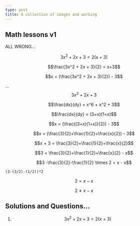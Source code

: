 ```yaml
---
type: post
title: A collection of images and working
---
```


## Math lessons v1

ALL WRONG...

$$3x^2 + 2x + 3 = 2(x+3)$$



$$\frac{3x^2 + 2x + 3}{2} = x+3$$

$$x = (\frac{3x^2 + 2x + 3}{2}) - 3$$



...$$3x^2 + 2x +3$$

$$\frac{dx}{dy} = x^6 + x^2 + 3$$

$$\frac{dx}{dy} = (3+x)(1+x)$$



$$x = (\frac{(3+x)(1+x)}{2}) - 3$$

$$x = (\frac{3}{2}+\frac{1}{2}+\frac{x}{2}) - 3$$

$$x + 3 = \frac{3}{2}+\frac{1}{2}+\frac{x}{2}$$

$$3 = \frac{3}{2}+\frac{1}{2}+\frac{x}{2} - x$$



$$3 -\frac{3}{2}-\frac{1}{2} \times 2 = x - x$$



```{r}
(3-(3/2)-(1/2))*2
```

$$2 = x - x$$

$$2 \not= x - x$$





## Solutions and Questions...

1. $$3x^2 + 2x + 3 = 2(x+3)$$

